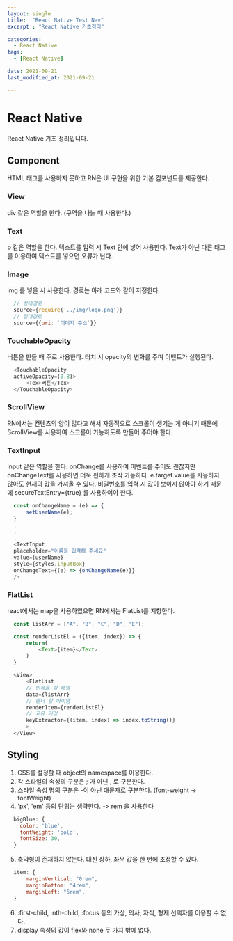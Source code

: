```yaml
---
layout: single
title:  "React Native Test Nav"
excerpt : "React Native 기초정리"

categories:
  - React Native
tags: 
  - [React Native]

date: 2021-09-21
last_modified_at: 2021-09-21

---
```


# React Native
React Native 기초 정리입니다.


## Component
HTML 태그를 사용하지 못하고 RN은 UI 구현을 위한 기본 컴포넌트를 제공한다.

### View
div 같은 역할을 한다. (구역을 나눌 때 사용한다.)

### Text 
p 같은 역할을 한다. 텍스트를 입력 시 Text 안에 넣어 사용한다.
Text가 아닌 다른 태그를 이용하여 텍스트를 넣으면 오류가 난다.

### Image
img 를 넣을 시 사용한다.
경로는 아래 코드와 같이 지정한다.

```javascript
  // 상대경로
  source={require('../img/logo.png')}
  // 절대경로
  source={{uri: `이미지 주소`}}
```

### TouchableOpacity
버튼을 만들 때 주로 사용한다.
터치 시 opacity의 변화를 주며 이벤트가 실행된다.

```javascript
  <TouchableOpacity
  activeOpacity={0.8}>
      <Tex>버튼</Tex>
  </TouchableOpacity>
```

### ScrollView
RN에서는 컨텐츠의 양이 많다고 해서 자동적으로 스크롤이 생기는 게 
아니기 때문에 ScrollView를 사용하여 스크롤이 가능하도록 만들어 주어야 한다.

### TextInput
input 같은 역할을 한다.
onChange를 사용하여 이벤트를 주어도 괜찮지만 onChangeText를 사용하면 더욱 편하게 
조작 가능하다. e.target.value를 사용하지 않아도 현재의 값을 가져올 수 있다.
비밀번호를 입력 시 값이 보이지 않아야 하기 때문에
secureTextEntry={true} 를 사용하여야 한다.

```javascript
  const onChangeName = (e) => {
      setUserName(e);
  }
  .
  .
  .
  <TextInput 
  placeholder="이름을 입력해 주세요"
  value={userName}
  style={styles.inputBox}
  onChangeText={(e) => {onChangeName(e)}}
  />
```

### FlatList 
react에서는 map을 사용하였으면 RN에서는 FlatList를 지향한다.

```javascript
  const listArr = ["A", "B", "C", "D", "E"];

  const renderListEl = ({item, index}) => {
      return(
          <Text>{item}</Text>
      )
  }

  <View>
      <FlatList
      // 반복을 할 배열
      data={listArr}
      // 렌더 할 아이템
      renderItem={renderListEl}
      // 교유 키값
      keyExtractor={(item, index) => index.toString()}
      >
  </View>
```


## Styling
1. CSS를 설정할 때 object의 namespace를 이용한다.
2. 각 스타일의 속성의 구분은 ; 가 아닌 , 로 구분한다.
3. 스타일 속성 명의 구분은 -이 아닌 대문자로 구분한다. (font-weight  -> fontWeight)
4. 'px', 'em' 등의 단위는 생략한다. -> rem 을 사용한다

```javascript
  bigBlue: {
    color: 'blue',
    fontWeight: 'bold',
    fontSize: 30,
  }
```

5. 축약형이 존재하지 않는다. 대신 상하, 좌우 값을 한 번에 조정할 수 있다.

```javascript
  item: {
      marginVertical: "0rem",
      marginBottom: "4rem",
      marginLeft: "6rem",
  }
```

6. :first-child, :nth-child, :focus 등의 가상, 의사, 자식, 형제 선택자를 이용할 수 없다.
7. display 속성의 값이 flex와 none 두 가지 밖에 없다.